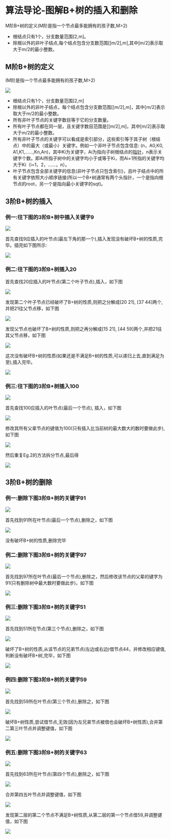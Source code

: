 # 算法导论-图解B+树的插入和删除

 M阶B+树的定义(M阶是指一个节点最多能拥有的孩子数,M>2) 

* 根结点只有1个，分支数量范围[2,m]。        
* 除根以外的非叶子结点,每个结点包含分支数范围[[m/2],m],其中[m/2]表示取大于m/2的最小整数。

## M阶B+树的定义

(M阶是指一个节点最多能拥有的孩子数,M>2)

![](image/960a304e251f95caa608e652c9177f3e66095250.jpg)

* 根结点只有1个，分支数量范围[2,m]
* 除根以外的非叶子结点，每个结点包含分支数范围[[m/2],m]，其中[m/2]表示取大于m/2的最小整数。
* 所有非叶子节点的关键字数目等于它的分支数量。
* 所有叶子节点都在同一层，且关键字数目范围是[[m/2],m]，其中[m/2]表示取大于m/2的最小整数。
* 所有非叶子节点的关键字可以看成是索引部分，这些索引等于其子树（根结点）中的最大（或最小）关键字。例如一个非叶子节点包含信息: (n，A0,K0, A1,K1,……,Kn,An)，其中Ki为关键字，Ai为指向子树根结点的[指针](http://baike.baidu.com/view/159417.htm)，n表示关键字个数。即Ai所指子树中的关键字均小于或等于Ki，而Ai+1所指的关键字均大于Ki（i=1，2，……，n）。
* 叶子节点包含全部关键字的信息(非叶子节点只包含索引)，且叶子结点中的所有关键字依照大小顺序链接(所以一个B+树通常有两个头指针，一个是指向根节点的root，另一个是指向最小关键字的sqt)。

## 3阶B+树的插入

### 例一:往下图的3阶B+树中插入关键字9

![](image/960a304e251f95caa608e652c9177f3e660952501.jpg)

首先查找9应插入的叶节点(最左下角的那一个),插入发现没有破坏B+树的性质,完毕。插完如下图所示:

![](image/c8ea15ce36d3d539ae1b78273a87e950352ab02b.jpg)

### 例二:往下图的3阶B+树插入20

首先查找20应插入的叶节点(第二个叶子节点),插入，如下图

![](image/960a304e251f95caa608e652c9177f3e66095252.jpg)

发现第二个叶子节点已经破坏了B+树的性质,则把之分解成[20 21], [37 44]两个,并把21往父节点移，如下图

![](image/a08b87d6277f9e2fd2726aec1f30e924b999f38b.jpg)

发现父节点也破坏了B+树的性质,则把之再分解成[15 21], [44 59]两个,并把21往其父节点移，如下图

![](image/9358d109b3de9c82b57a8f6b6c81800a19d84332.jpg)

这次没有破坏B+树的性质(如果还是不满足B+树的性质,可以递归上去,直到满足为至),插入完毕。

![](image/9f510fb30f2442a77c768b41d143ad4bd01302dd.jpg)

### 例三:往下图的3阶B+树插入100

![](image/960a304e251f95caa608e652c9177f3e660952501.jpg)

首先查找100应插入的叶节点(最后一个节点), 插入，如下图

![](image/50da81cb39dbb6fdca2993c20924ab18962b37e7.jpg)

修改其所有父辈节点的键值为100(只有插入比当前树的最大数大的数时要做此步),如下图

![](image/a71ea8d3fd1f4134e65d739a251f95cad0c85eef.jpg)

然后重复Eg.2的方法拆分节点,最后得

![](image/359b033b5bb5c9ea01487507d539b6003bf3b39e.jpg)

## 3阶B+树的删除

### 例一:删除下图3阶B+树的关键字91

![](image/960a304e251f95caa608e652c9177f3e66095250.jpg)

首先找到91所在叶节点(最后一个节点),删除之，如下图

![](image/a50f4bfbfbedab64b2d93b24f736afc378311eae.jpg)

没有破坏B+树的性质,删除完毕

### 例二:删除下图3阶B+树的关键字97

![](image/960a304e251f95caa608e652c9177f3e66095250.jpg)

首先找到97所在叶节点(最后一个节点),删除之，然后修改该节点的父辈的键字为91(只有删除树中最大数时要做此步)，如下图

![](image/242dd42a2834349b132c1f61c9ea15ce36d3be2f.jpg)

### 例三:删除下图3阶B+树的关键字51

![](image/960a304e251f95caa608e652c9177f3e66095250.jpg)

首先找到51所在节点(第三个节点),删除之，如下图

![](image/91529822720e0cf32b8e3f1f0a46f21fbf09aadd.jpg)

破坏了B+树的性质,从该节点的兄弟节点(左边或右边)借节点44，并修改相应键值,判断没有破坏B+树,完毕，如下图

![](image/8b82b9014a90f603b2bceda33912b31bb151edc2.jpg)

### 例四:删除下图3阶B+树的关键字59

![](image/960a304e251f95caa608e652c9177f3e66095250.jpg)

首先找到59所在叶节点(第三个节点),删除之，如下图

![](image/11385343fbf2b211b39ef4aaca8065380dd78ea5.jpg)

破坏B+树性质,尝试借节点,无效(因为左兄弟节点被借也会破坏B+树性质),合并第二第三叶节点并调整键值，如下图

![](image/267f9e2f07082838ca97adf0b899a9014d08f1b8.jpg)

### 例五:删除下图3阶B+树的关键字63

![](image/960a304e251f95caa608e652c9177f3e66095250.jpg)

首先找到63所在叶节点(第四个节点),删除之，如下图

![](image/7a899e510fb30f24e0c29ce7c895d143ac4b03fd.jpg)

合并第四五叶节点并调整键值，如下图

![](image/d043ad4bd11373f02b841f7ba40f4bfbfaed049e.jpg)

发现第二层的第二个节点不满足B+树性质,从第二层的第一个节点借59,并调整键值，如下图

![](image/d53f8794a4c27d1e5fe24b201bd5ad6edcc43809.jpg)